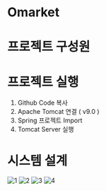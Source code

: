 # Omarket

# 프로젝트 구성원
  

# 프로젝트 실행
  1. Github Code 복사
  2. Apache Tomcat 연결 ( v9.0 )
  3. Spring 프로젝트 Import
  4. Tomcat Server 실행

# 시스템 설계
![1](https://user-images.githubusercontent.com/67405333/97967369-78c5e300-1e00-11eb-8b7b-181c522f7b04.JPG)
![2](https://user-images.githubusercontent.com/67405333/97967373-795e7980-1e00-11eb-8964-f1e02f087be7.JPG)
![3](https://user-images.githubusercontent.com/67405333/97967375-7a8fa680-1e00-11eb-82ba-1a25fc5c827b.JPG)
![4](https://user-images.githubusercontent.com/67405333/97967379-7bc0d380-1e00-11eb-91be-ed4b18d7e487.JPG)

